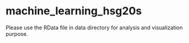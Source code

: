 # machine_learning_hsg20s

Please use the RData file in data directory for analysis and visualization purpose.
